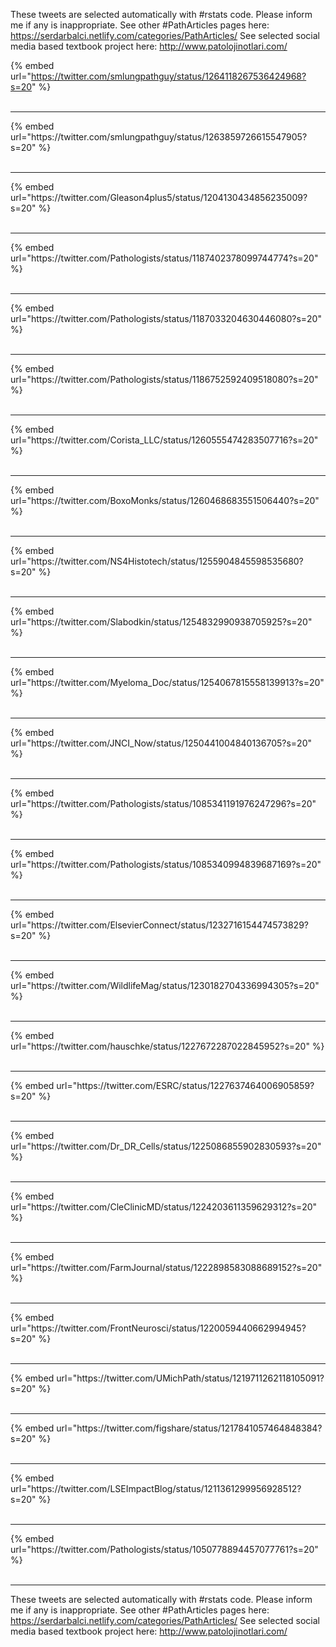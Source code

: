 

These tweets are selected automatically with #rstats code. Please inform me if any is inappropriate.
See other #PathArticles pages here: https://serdarbalci.netlify.com/categories/PathArticles/ 
See selected social media based textbook project here: http://www.patolojinotlari.com/

{% embed url="https://twitter.com/smlungpathguy/status/1264118267536424968?s=20" %}<br>
<br>
<hr>
{% embed url="https://twitter.com/smlungpathguy/status/1263859726615547905?s=20" %}<br>
<br>
<hr>
{% embed url="https://twitter.com/Gleason4plus5/status/1204130434856235009?s=20" %}<br>
<br>
<hr>
{% embed url="https://twitter.com/Pathologists/status/1187402378099744774?s=20" %}<br>
<br>
<hr>
{% embed url="https://twitter.com/Pathologists/status/1187033204630446080?s=20" %}<br>
<br>
<hr>
{% embed url="https://twitter.com/Pathologists/status/1186752592409518080?s=20" %}<br>
<br>
<hr>
{% embed url="https://twitter.com/Corista_LLC/status/1260555474283507716?s=20" %}<br>
<br>
<hr>
{% embed url="https://twitter.com/BoxoMonks/status/1260468683551506440?s=20" %}<br>
<br>
<hr>
{% embed url="https://twitter.com/NS4Histotech/status/1255904845598535680?s=20" %}<br>
<br>
<hr>
{% embed url="https://twitter.com/Slabodkin/status/1254832990938705925?s=20" %}<br>
<br>
<hr>
{% embed url="https://twitter.com/Myeloma_Doc/status/1254067815558139913?s=20" %}<br>
<br>
<hr>
{% embed url="https://twitter.com/JNCI_Now/status/1250441004840136705?s=20" %}<br>
<br>
<hr>
{% embed url="https://twitter.com/Pathologists/status/1085341191976247296?s=20" %}<br>
<br>
<hr>
{% embed url="https://twitter.com/Pathologists/status/1085340994839687169?s=20" %}<br>
<br>
<hr>
{% embed url="https://twitter.com/ElsevierConnect/status/1232716154474573829?s=20" %}<br>
<br>
<hr>
{% embed url="https://twitter.com/WildlifeMag/status/1230182704336994305?s=20" %}<br>
<br>
<hr>
{% embed url="https://twitter.com/hauschke/status/1227672287022845952?s=20" %}<br>
<br>
<hr>
{% embed url="https://twitter.com/ESRC/status/1227637464006905859?s=20" %}<br>
<br>
<hr>
{% embed url="https://twitter.com/Dr_DR_Cells/status/1225086855902830593?s=20" %}<br>
<br>
<hr>
{% embed url="https://twitter.com/CleClinicMD/status/1224203611359629312?s=20" %}<br>
<br>
<hr>
{% embed url="https://twitter.com/FarmJournal/status/1222898583088689152?s=20" %}<br>
<br>
<hr>
{% embed url="https://twitter.com/FrontNeurosci/status/1220059440662994945?s=20" %}<br>
<br>
<hr>
{% embed url="https://twitter.com/UMichPath/status/1219711262118105091?s=20" %}<br>
<br>
<hr>
{% embed url="https://twitter.com/figshare/status/1217841057464848384?s=20" %}<br>
<br>
<hr>
{% embed url="https://twitter.com/LSEImpactBlog/status/1211361299956928512?s=20" %}<br>
<br>
<hr>
{% embed url="https://twitter.com/Pathologists/status/1050778894457077761?s=20" %}<br>
<br>
<hr>


These tweets are selected automatically with #rstats code. Please inform me if any is inappropriate.
See other #PathArticles pages here: https://serdarbalci.netlify.com/categories/PathArticles/ 
See selected social media based textbook project here: http://www.patolojinotlari.com/
